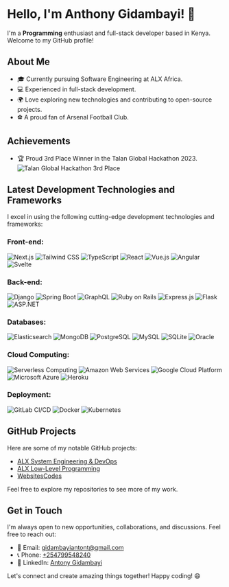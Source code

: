 # Hello, I'm Anthony Gidambayi! 👋

I'm a **Programming** enthusiast and full-stack developer based in Kenya. Welcome to my GitHub profile!

## About Me

- 🎓 Currently pursuing Software Engineering at ALX Africa.
- 💻 Experienced in full-stack development.
- 🌍 Love exploring new technologies and contributing to open-source projects.
- ⚽ A proud fan of Arsenal Football Club.

## Achievements

- 🏆 Proud 3rd Place Winner in the Talan Global Hackathon 2023.
  ![Talan Global Hackathon 3rd Place](https://drive.google.com/file/d/15RVAk1RtT9T6UDfMyBl9BR-rZMTeaod-/view?usp=drivesdk)

## Latest Development Technologies and Frameworks

I excel in using the following cutting-edge development technologies and frameworks:

### Front-end:

![Next.js](https://img.shields.io/badge/Next.js-000000?style=for-the-badge&logo=next.js&logoColor=white)
![Tailwind CSS](https://img.shields.io/badge/Tailwind_CSS-38B2AC?style=for-the-badge&logo=tailwind-css&logoColor=white)
![TypeScript](https://img.shields.io/badge/TypeScript-3178C6?style=for-the-badge&logo=typescript&logoColor=white)
![React](https://img.shields.io/badge/React-61DAFB?style=for-the-badge&logo=react&logoColor=black)
![Vue.js](https://img.shields.io/badge/Vue.js-4FC08D?style=for-the-badge&logo=vue.js&logoColor=black)
![Angular](https://img.shields.io/badge/Angular-DD0031?style=for-the-badge&logo=angular&logoColor=white)
![Svelte](https://img.shields.io/badge/Svelte-FF3E00?style=for-the-badge&logo=svelte&logoColor=white)

### Back-end:

![Django](https://img.shields.io/badge/Django-092E20?style=for-the-badge&logo=django&logoColor=white)
![Spring Boot](https://img.shields.io/badge/Spring_Boot-6DB33F?style=for-the-badge&logo=spring-boot&logoColor=white)
![GraphQL](https://img.shields.io/badge/GraphQL-E434AA?style=for-the-badge&logo=graphql&logoColor=white)
![Ruby on Rails](https://img.shields.io/badge/Ruby_on_Rails-CC0000?style=for-the-badge&logo=ruby-on-rails&logoColor=white)
![Express.js](https://img.shields.io/badge/Express.js-000000?style=for-the-badge&logo=express&logoColor=white)
![Flask](https://img.shields.io/badge/Flask-000000?style=for-the-badge&logo=flask&logoColor=white)
![ASP.NET](https://img.shields.io/badge/ASP.NET-512BD4?style=for-the-badge&logo=.net&logoColor=white)

### Databases:

![Elasticsearch](https://img.shields.io/badge/Elasticsearch-005571?style=for-the-badge&logo=elasticsearch&logoColor=white)
![MongoDB](https://img.shields.io/badge/MongoDB-47A248?style=for-the-badge&logo=mongodb&logoColor=white)
![PostgreSQL](https://img.shields.io/badge/PostgreSQL-336791?style=for-the-badge&logo=postgresql&logoColor=white)
![MySQL](https://img.shields.io/badge/MySQL-4479A1?style=for-the-badge&logo=mysql&logoColor=white)
![SQLite](https://img.shields.io/badge/SQLite-003B57?style=for-the-badge&logo=sqlite&logoColor=white)
![Oracle](https://img.shields.io/badge/Oracle-F80000?style=for-the-badge&logo=oracle&logoColor=white)

### Cloud Computing:

![Serverless Computing](https://img.shields.io/badge/Serverless_Computing-FFD800?style=for-the-badge&logo=serverless&logoColor=black)
![Amazon Web Services](https://img.shields.io/badge/AWS-232F3E?style=for-the-badge&logo=amazon-aws&logoColor=white)
![Google Cloud Platform](https://img.shields.io/badge/Google_Cloud-4285F4?style=for-the-badge&logo=google-cloud&logoColor=white)
![Microsoft Azure](https://img.shields.io/badge/Microsoft_Azure-0089D6?style=for-the-badge&logo=microsoft-azure&logoColor=white)
![Heroku](https://img.shields.io/badge/Heroku-430098?style=for-the-badge&logo=heroku&logoColor=white)

### Deployment:

![GitLab CI/CD](https://img.shields.io/badge/GitLab_CI/CD-FCA121?style=for-the-badge&logo=gitlab&logoColor=black)
![Docker](https://img.shields.io/badge/Docker-2496ED?style=for-the-badge&logo=docker&logoColor=white)
![Kubernetes](https://img.shields.io/badge/Kubernetes-326CE5?style=for-the-badge&logo=kubernetes&logoColor=white)

## GitHub Projects

Here are some of my notable GitHub projects:

- [ALX System Engineering & DevOps](https://github.com/gidambayiantony/alx-system_engineering-devops)
- [ALX Low-Level Programming](https://github.com/gidambayiantony/alx-low_level_programming)
- [WebsitesCodes](https://github.com/gidambayiantony/websitesCodes)

Feel free to explore my repositories to see more of my work.

## Get in Touch

I'm always open to new opportunities, collaborations, and discussions. Feel free
to reach out:

- 📧 Email: [gidambayiantont@gmail.com](mailto:gidambayiantont@gmail.com)
- 📞 Phone: [+254799548240](tel:+254799548240)
- 💼 LinkedIn: [Antony Gidambayi](https://www.linkedin.com/in/antony-gidambayi-6a0145231)

Let's connect and create amazing things together! Happy coding! 😄

